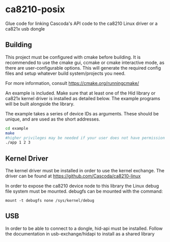 # ca8210-posix
Glue code for linking Cascoda's API code to the ca8210 Linux driver or a ca821x usb dongle

## Building
This project must be configured with cmake before building. It is recommended to use the cmake gui, ccmake or cmake interactive mode, as there are user-configurable options. This will generate the required config files and setup whatever build system/projects you need.

For more information, consult https://cmake.org/runningcmake/

An example is included. Make sure that at least one of the Hid library or ca821x kernel driver is installed as detailed below. The example programs will be built alongside the library.

The example takes a series of device IDs as arguments. These should be unique, and are used as the short addresses.
```bash
cd example
make
#higher privileges may be needed if your user does not have permission to access devices
./app 1 2 3
```

## Kernel Driver
The kernel driver must be installed in order to use the kernel exchange. The driver can be found at https://github.com/Cascoda/ca8210-linux

In order to expose the ca8210 device node to this library the Linux debug file system must be mounted. debugfs can be mounted with the command:
```
mount -t debugfs none /sys/kernel/debug
```

## USB
In order to be able to connect to a dongle, hid-api must be installed. Follow the documentation in usb-exchange/hidapi to install as a shared library